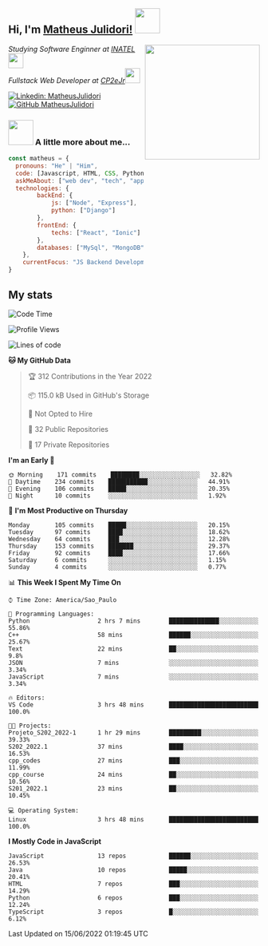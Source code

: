 <h2> Hi, I'm <a href="https://matheusjulidori.github.io" target="_blank">Matheus Julidori!</a> <img src="https://media.giphy.com/media/12oufCB0MyZ1Go/giphy.gif" width="50"></h2>
<img align='right' src="https://media.giphy.com/media/3oKIPnAiaMCws8nOsE/giphy.gif" width="230" height="auto">
<p><em>Studying Software Enginner at <a href="http://www.inatel.br" target="_blank">INATEL</a><img src="https://media.giphy.com/media/fYSnHlufseco8Fh93Z/giphy.gif" width="30"></br>
  Fullstack Web Developer at <a href="http://www.cp2ejr.com.br" target="_blank">CP2eJr</a><img src="https://media.giphy.com/media/WUlplcMpOCEmTGBtBW/giphy.gif" width="30"> 
</em></p>

[![Linkedin: MatheusJulidori](https://img.shields.io/badge/-MatheusJulidori-blue?style=flat-square&logo=Linkedin&logoColor=white&link=https://www.linkedin.com/in/MatheusJulidori/)](https://www.linkedin.com/in/MatheusJulidori/)
[![GitHub MatheusJulidori](https://img.shields.io/github/followers/matheusjulidori?label=follow&style=social)](https://github.com/MatheusJulidori)


### <img src="https://media.giphy.com/media/VgCDAzcKvsR6OM0uWg/giphy.gif" width="50"> A little more about me...  

```javascript
const matheus = {
  pronouns: "He" | "Him",
  code: [Javascript, HTML, CSS, Python, Java, C++, C],
  askMeAbout: ["web dev", "tech", "app dev", "games"],
  technologies: {
        backEnd: {
            js: ["Node", "Express"],
            python: ["Django"]
        },
        frontEnd: {
            techs: ["React", "Ionic"]
        },
        databases: ["MySql", "MongoDB","PostgreSQL"],
    },
    currentFocus: "JS Backend Development",
}
```
<h2>My stats</h2>

<!--START_SECTION:waka-->
![Code Time](http://img.shields.io/badge/Code%20Time-169%20hrs%2019%20mins-blue)

![Profile Views](http://img.shields.io/badge/Profile%20Views-2-blue)

![Lines of code](https://img.shields.io/badge/From%20Hello%20World%20I%27ve%20Written-610%20Thousand%20lines%20of%20code-blue)

**🐱 My GitHub Data** 

> 🏆 312 Contributions in the Year 2022
 > 
> 📦 115.0 kB Used in GitHub's Storage 
 > 
> 🚫 Not Opted to Hire
 > 
> 📜 32 Public Repositories 
 > 
> 🔑 17 Private Repositories  
 > 
**I'm an Early 🐤** 

```text
🌞 Morning    171 commits    ████████░░░░░░░░░░░░░░░░░   32.82% 
🌆 Daytime    234 commits    ███████████░░░░░░░░░░░░░░   44.91% 
🌃 Evening    106 commits    █████░░░░░░░░░░░░░░░░░░░░   20.35% 
🌙 Night      10 commits     ░░░░░░░░░░░░░░░░░░░░░░░░░   1.92%

```
📅 **I'm Most Productive on Thursday** 

```text
Monday       105 commits    █████░░░░░░░░░░░░░░░░░░░░   20.15% 
Tuesday      97 commits     ████░░░░░░░░░░░░░░░░░░░░░   18.62% 
Wednesday    64 commits     ███░░░░░░░░░░░░░░░░░░░░░░   12.28% 
Thursday     153 commits    ███████░░░░░░░░░░░░░░░░░░   29.37% 
Friday       92 commits     ████░░░░░░░░░░░░░░░░░░░░░   17.66% 
Saturday     6 commits      ░░░░░░░░░░░░░░░░░░░░░░░░░   1.15% 
Sunday       4 commits      ░░░░░░░░░░░░░░░░░░░░░░░░░   0.77%

```


📊 **This Week I Spent My Time On** 

```text
⌚︎ Time Zone: America/Sao_Paulo

💬 Programming Languages: 
Python                   2 hrs 7 mins        ██████████████░░░░░░░░░░░   55.86% 
C++                      58 mins             ██████░░░░░░░░░░░░░░░░░░░   25.67% 
Text                     22 mins             ██░░░░░░░░░░░░░░░░░░░░░░░   9.8% 
JSON                     7 mins              ░░░░░░░░░░░░░░░░░░░░░░░░░   3.34% 
JavaScript               7 mins              ░░░░░░░░░░░░░░░░░░░░░░░░░   3.34%

🔥 Editors: 
VS Code                  3 hrs 48 mins       █████████████████████████   100.0%

🐱‍💻 Projects: 
Projeto_S202_2022-1      1 hr 29 mins        █████████░░░░░░░░░░░░░░░░   39.33% 
S202_2022.1              37 mins             ████░░░░░░░░░░░░░░░░░░░░░   16.53% 
cpp_codes                27 mins             ███░░░░░░░░░░░░░░░░░░░░░░   11.99% 
cpp_course               24 mins             ██░░░░░░░░░░░░░░░░░░░░░░░   10.56% 
S201_2022.1              23 mins             ██░░░░░░░░░░░░░░░░░░░░░░░   10.45%

💻 Operating System: 
Linux                    3 hrs 48 mins       █████████████████████████   100.0%

```

**I Mostly Code in JavaScript** 

```text
JavaScript               13 repos            ██████░░░░░░░░░░░░░░░░░░░   26.53% 
Java                     10 repos            █████░░░░░░░░░░░░░░░░░░░░   20.41% 
HTML                     7 repos             ███░░░░░░░░░░░░░░░░░░░░░░   14.29% 
Python                   6 repos             ███░░░░░░░░░░░░░░░░░░░░░░   12.24% 
TypeScript               3 repos             █░░░░░░░░░░░░░░░░░░░░░░░░   6.12%

```



 Last Updated on 15/06/2022 01:19:45 UTC
<!--END_SECTION:waka-->
